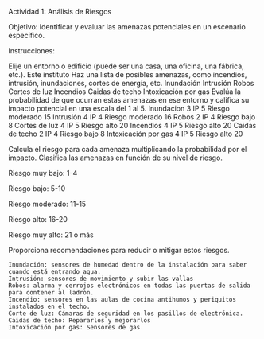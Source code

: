 Actividad 1: Análisis de Riesgos 

Objetivo: Identificar y evaluar las amenazas potenciales en un escenario específico. 

Instrucciones: 

Elije un entorno o edificio (puede ser una casa, una oficina, una fábrica, etc.). 
	Este instituto
Haz una lista de posibles amenazas, como incendios, intrusión, inundaciones, cortes de energía, etc. 
	Inundación
	Intrusión
	Robos 
	Cortes de luz
	Incendios 
	Caidas de techo	
	Intoxicación por gas
Evalúa la probabilidad de que ocurran estas amenazas en ese entorno y califica su impacto potencial en una escala del 1 al 5. 
	Inundacion 3		IP 5	Riesgo moderado 15
        Intrusión 4		IP 4	Riesgo moderado 16
	Robos 2			IP 4	Riesgo bajo 8
        Cortes de luz 4		IP 5	Riesgo alto 20
        Incendios 4		IP 5	Riesgo alto 20
        Caidas de techo 2	IP 4	Riesgo bajo 8
	Intoxicación por gas 4	IP 5	Riesgo alto 20

Calcula el riesgo para cada amenaza multiplicando la probabilidad por el impacto. Clasifica las amenazas en función de su nivel de riesgo. 
	
Riesgo muy bajo: 1-4 
	
Riesgo bajo: 5-10 
	
Riesgo moderado: 11-15 
	
Riesgo alto: 16-20 
	
Riesgo muy alto: 21 o más 
	
Proporciona recomendaciones para reducir o mitigar estos riesgos. 
	
	Inundación: sensores de humedad dentro de la instalación para saber cuando está entrando agua.
	Intrusión: sensores de movimiento y subir las vallas
	Robos: alarma y cerrojos electrónicos en todas las puertas de salida para contener al ladrón.
	Incendio: sensores en las aulas de cocina antihumos y periquitos instalados en el techo.
	Corte de luz: Cámaras de seguridad en los pasillos de electrónica.
	Caídas de techo: Repararlos y mejorarlos 
	Intoxicación por gas: Sensores de gas 

